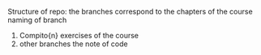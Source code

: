 Structure of repo:
the branches correspond to the chapters of the course
naming of branch
1. Compito{n} exercises of the course
2. other branches the note of code

